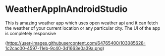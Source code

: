 # WeatherAppInAndroidStudio
This is amazing weather app which uses open weather api and it can fetch the weather of your current location or any particular city. The UI of the app is completely responsive 

(https://user-images.githubusercontent.com/64765400/103085628-1c2cac00-4597-11eb-9c40-3d1663e0a39a.png)
